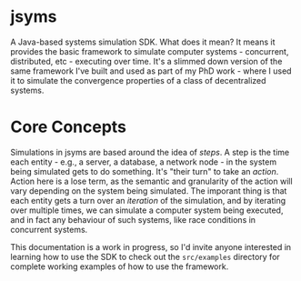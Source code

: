 # jsyms

A Java-based systems simulation SDK. What does it mean? It means it provides the basic framework to simulate computer systems - concurrent, distributed, etc - executing over time. It's a slimmed down version of the same framework I've built and used as part of my PhD work - where I used it to simulate the convergence properties of a class of decentralized systems.

# Core Concepts

Simulations in jsyms are based around the idea of _steps_. A step is the time each entity - e.g., a server, a database, a network node - in the system being simulated gets to do something. It's "their turn" to take an _action_. Action here is a lose term, as the semantic and granularity of the action will vary depending on the system being simulated. The imporant thing is that each entity gets a turn over an _iteration_ of the simulation, and by iterating over multiple times, we can simulate a computer system being executed, and in fact any behaviour of such systems, like race conditions in concurrent systems.

This documentation is a work in progress, so I'd invite anyone interested in learning how to use the SDK to check out the `src/examples` directory for complete working examples of how to use the framework.